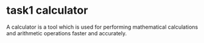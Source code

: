 # task1 calculator
A calculator is a tool which is used for performing mathematical calculations and arithmetic operations faster and accurately.
